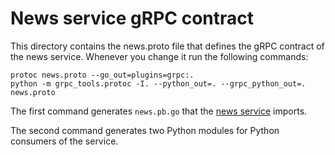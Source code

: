 # News service gRPC contract

This directory contains the news.proto file that defines the gRPC contract of the news service.
Whenever you change it run the following commands:

```
protoc news.proto --go_out=plugins=grpc:.
python -m grpc_tools.protoc -I. --python_out=. --grpc_python_out=. news.proto
```

The first command generates `news.pb.go` that the [news service](https://github.com/pscarmapgithub/PS/tree/master/svc/news_service) imports.

The second command generates two Python modules for Python consumers of the service.
